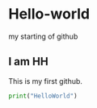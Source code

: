 # Hello-world
my starting of github


## I am HH

This is my first github.

```python
print("HelloWorld")
```
